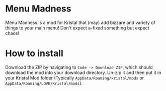 # Menu Madness
Menu Madness is a mod for Kristal that (may) add bizzare and variety of things to your main menu! Don't expect a-fixed something but expect chaos!
# How to install
Download the ZIP by navigating to `Code -> Download ZIP`, which should download the mod into your download directory. Un-zip it and then put it in your Kristal Mod folder (Typically `AppData/Roaming/kristal/mods` or `AppData/Roaming/LOVE/Kristal/mods`).
